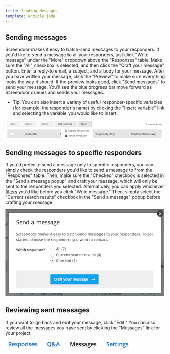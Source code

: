 ```yaml
---
title: Sending Messages
template: article.jade
---
```


## Sending messages

Screendoor makes it easy to batch-send messages to your responders. If you'd like to send a message to all your responders, just click "Write message" under the "More" dropdown above the "Responses" table. Make sure the "All" checkbox is selected, and then click the "Craft your message" button. Enter a reply-to email, a subject, and a body for your message. After you have written your message, click the "Preview" to make sure everything looks the way it should. If the preview looks good, click "Send messages" to send your message. You'll see the blue progress bar move forward as Screendoor queues and sends your messages.

- Tip: You can also insert a variety of useful responder-specific variables (for example, the responder's name) by clicking the "Insert variable" link and selecting the variable you would like to insert.

![send message](../images/screenshot_send_message.png)

## Sending messages to specific responders

If you'd prefer to send a message only to specific responders, you can simply check the responders you'd like to send a message to from the "Responses" table. Then, make sure the "Checked" checkbox is selected in the "Send a message popup" and craft your message, which will only be sent to the responders you selected. Alternatively, you can apply whichever [filters](../responses/sorting_and_filtering_responses.md) you'd like before you click "Write message." Then, simply select the "Current search results" checkbox in the "Send a message" popup before crafting your message.

![specific responders](../images/screenshot_specific_responders.png)

## Reviewing sent messages

If you want to go back and edit your message, click "Edit." You can also review all the messages you have sent by clicking the "Messages" link for your project.

![messages](../images/screenshot_messages_link.png)

